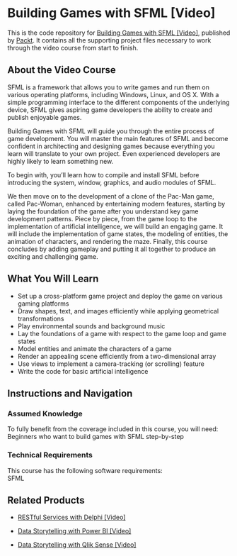 # Building Games with SFML [Video]
This is the code repository for [Building Games with SFML [Video]](https://www.packtpub.com/game-development/building-games-sfml-video?utm_source=github&utm_medium=repository&utm_campaign=9781783286676), published by [Packt](https://www.packtpub.com/?utm_source=github). It contains all the supporting project files necessary to work through the video course from start to finish.
## About the Video Course
SFML is a framework that allows you to write games and run them on various operating platforms, including Windows, Linux, and OS X. With a simple programming interface to the different components of the underlying device, SFML gives aspiring game developers the ability to create and publish enjoyable games.

Building Games with SFML will guide you through the entire process of game development. You will master the main features of SFML and become confident in architecting and designing games because everything you learn will translate to your own project. Even experienced developers are highly likely to learn something new.

To begin with, you’ll learn how to compile and install SFML before introducing the system, window, graphics, and audio modules of SFML.

We then move on to the development of a clone of the Pac-Man game, called Pac-Woman, enhanced by entertaining modern features, starting by laying the foundation of the game after you understand key game development patterns. Piece by piece, from the game loop to the implementation of artificial intelligence, we will build an engaging game. It will include the implementation of game states, the modeling of entities, the animation of characters, and rendering the maze. Finally, this course concludes by adding gameplay and putting it all together to produce an exciting and challenging game.

<H2>What You Will Learn</H2>
<DIV class=book-info-will-learn-text>
<UL>
<LI>Set up a cross-platform game project and deploy the game on various gaming platforms 
<LI>Draw shapes, text, and images efficiently while applying geometrical transformations 
<LI>Play environmental sounds and background music 
<LI>Lay the foundations of a game with respect to the game loop and game states 
<LI>Model entities and animate the characters of a game 
<LI>Render an appealing scene efficiently from a two-dimensional array 
<LI>Use views to implement a camera-tracking (or scrolling) feature 
<LI>Write the code for basic artificial intelligence </LI></UL></DIV>

## Instructions and Navigation
### Assumed Knowledge
To fully benefit from the coverage included in this course, you will need:<br/>
Beginners who want to build games with SFML step-by-step 
### Technical Requirements
This course has the following software requirements:<br/>
SFML 

## Related Products
* [RESTful Services with Delphi [Video]](https://www.packtpub.com/application-development/restful-services-delphi-video?utm_source=github&utm_medium=repository&utm_campaign=9781789951882)

* [Data Storytelling with Power BI [Video]](https://www.packtpub.com/big-data-and-business-intelligence/data-storytelling-power-bi-video?utm_source=github&utm_medium=repository&utm_campaign=9781789959475)

* [Data Storytelling with Qlik Sense [Video]](https://www.packtpub.com/big-data-and-business-intelligence/data-storytelling-qlik-sense-video?utm_source=github&utm_medium=repository&utm_campaign=9781789959123)

